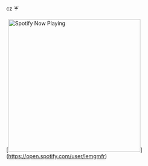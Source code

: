 cz ☔

[<img src="https://spotify-np-2cz.vercel.app/api/spotify-playing" alt="Spotify Now Playing" width="350" />] (https://open.spotify.com/user/lemgmfr)
